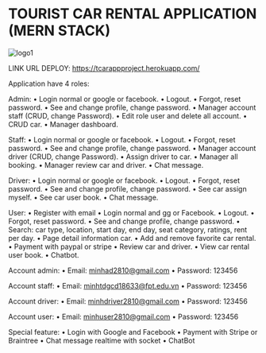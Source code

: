 # TOURIST CAR RENTAL APPLICATION (MERN STACK)

![logo1](https://user-images.githubusercontent.com/86513245/168514697-6786bfc8-580f-4e70-a068-babd59ae3734.png)

LINK URL DEPLOY: https://tcarappproject.herokuapp.com/

Application have 4 roles:

Admin: 
•	Login normal or google or facebook. 
•	Logout.
•	Forgot, reset password.
•	See and change profile, change password. 
•	Manager account staff (CRUD, change Password).
•	Edit role user and delete all account.
•	CRUD car. 
•	Manager dashboard.

Staff:
•	Login normal or google or facebook.
•	Logout.
•	Forgot, reset password.
•	See and change profile, change password.
•	Manager account driver (CRUD, change Password).
•	Assign driver to car.
•   Manager all booking. 
•	Manager review car and driver. 
•	Chat message.

Driver:
•	Login normal or google or facebook.
•	Logout.
•	Forgot, reset password.
•	See and change profile, change password.
•	See car assign myself.
•	See car user book. 
•	Chat message.

User:
•	Register with email 
•	Login normal and gg or Facebook.
•	Logout.
•	Forgot, reset password.
•	See and change profile, change password.
•	Search: car type, location, start day, end day, seat category, ratings, rent per day.
•	Page detail information car.
•	Add and remove favorite car rental.
•	Payment with paypal or stripe
•	Review car and driver.
•	View car rental user book.
•	Chatbot. 

Account admin: 
•	Email: minhad2810@gmail.com
•	Password: 123456

Account staff: 
•	Email: minhtdgcd18633@fpt.edu.vn
•	Password: 123456

Account driver: 
•	Email: minhdriver2810@gmail.com
•	Password: 123456

Account user: 
•	Email: minhuser2810@gmail.com
•	Password: 123456

Special feature:
• Login with Google and Facebook
• Payment with Stripe or Braintree
• Chat message realtime with socket
• ChatBot




